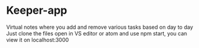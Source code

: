 # Keeper-app
Virtual notes where you add and remove various tasks based on day to day
Just clone the files open in VS editor or atom and use npm start, you can view it on localhost:3000
